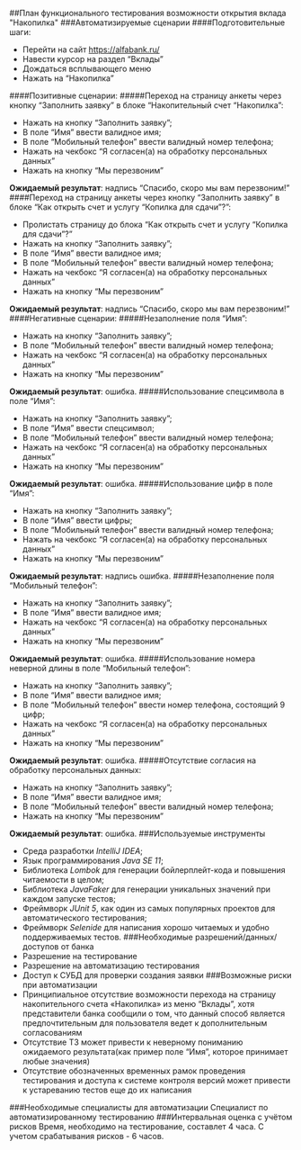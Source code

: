 ##План функционального тестирования возможности открытия вклада "Накопилка"
###Автоматизируемые сценарии
####Подготовительные шаги:
* Перейти на сайт https://alfabank.ru/
* Навести курсор на раздел “Вклады”
* Дождаться всплывающего меню
* Нажать на “Накопилка”
 
####Позитивные сценарии:
#####Переход на страницу анкеты через кнопку “Заполнить заявку” в блоке “Накопительный счет “Накопилка”:
* Нажать на кнопку “Заполнить заявку”;
* В поле “Имя” ввести валидное имя;
* В поле “Мобильный телефон” ввести валидный номер телефона;
* Нажать на чекбокс  “Я согласен(а) на обработку персональных данных”
* Нажать на кнопку “Мы перезвоним”

**Ожидаемый результат**: надпись “Спасибо, скоро мы вам перезвоним!”
####Переход на страницу анкеты через кнопку “Заполнить заявку” в блоке “Как открыть счет и услугу “Копилка для сдачи”?”:
* Пролистать страницу до блока “Как открыть счет и услугу “Копилка для сдачи”?”
* Нажать на кнопку “Заполнить заявку”;
* В поле “Имя” ввести валидное имя;
* В поле “Мобильный телефон” ввести валидный номер телефона;
* Нажать на чекбокс  “Я согласен(а) на обработку персональных данных”
* Нажать на кнопку “Мы перезвоним”

**Ожидаемый результат**: надпись “Спасибо, скоро мы вам перезвоним!”
####Негативные сценарии:
#####Незаполнение поля “Имя”:
* Нажать на кнопку “Заполнить заявку”;
* В поле “Мобильный телефон” ввести валидный номер телефона;
* Нажать на чекбокс  “Я согласен(а) на обработку персональных данных”
* Нажать на кнопку “Мы перезвоним”

**Ожидаемый результат**: ошибка.
#####Использование спецсимвола в поле “Имя”:
* Нажать на кнопку “Заполнить заявку”;
* В поле “Имя” ввести спецсимвол;
* В поле “Мобильный телефон” ввести валидный номер телефона;
* Нажать на чекбокс  “Я согласен(а) на обработку персональных данных”
* Нажать на кнопку “Мы перезвоним”

**Ожидаемый результат**: ошибка.
#####Использование цифр в поле “Имя”:
* Нажать на кнопку “Заполнить заявку”;
* В поле “Имя” ввести цифры;
* В поле “Мобильный телефон” ввести валидный номер телефона;
* Нажать на чекбокс  “Я согласен(а) на обработку персональных данных”
* Нажать на кнопку “Мы перезвоним”

**Ожидаемый результат**: надпись ошибка.
#####Незаполнение поля “Мобильный телефон”:
* Нажать на кнопку “Заполнить заявку”;
* В поле “Имя” ввести валидное имя;
* Нажать на чекбокс  “Я согласен(а) на обработку персональных данных”
* Нажать на кнопку “Мы перезвоним”

**Ожидаемый результат**: ошибка.
#####Использование номера неверной длины в поле “Мобильный телефон”:
* Нажать на кнопку “Заполнить заявку”;
* В поле “Имя” ввести валидное имя;
* В поле “Мобильный телефон” ввести номер телефона, состоящий 9 цифр;
* Нажать на чекбокс  “Я согласен(а) на обработку персональных данных”
* Нажать на кнопку “Мы перезвоним”

**Ожидаемый результат**: ошибка.
#####Отсутствие согласия на обработку персональных данных:
* Нажать на кнопку “Заполнить заявку”;
* В поле “Имя” ввести валидное имя;
* В поле “Мобильный телефон” ввести валидный номер телефона;
* Нажать на кнопку “Мы перезвоним”

**Ожидаемый результат**: ошибка.
###Используемые инструменты
* Среда разработки *IntelliJ IDEA*;
* Язык программирования *Java SЕ 11*; 
* Библиотека *Lombok* для генерации бойлерплейт-кода и повышения читаемости в целом;
* Библиотека *JavaFaker* для генерации уникальных значений при каждом запуске тестов;
* Фреймворк *JUnit 5*, как один из самых популярных проектов для автоматического тестирования;
* Фреймворк *Selenide* для написания хорошо читаемых и удобно поддерживаемых тестов.
###Необходимые разрешений/данных/доступов от банка 
* Разрешение на тестирование
* Разрешение на автоматизацию тестирования
* Доступ к СУБД для проверки создания заявки
###Возможные риски при автоматизации
* Принципиальное отсутствие возможности перехода на страницу накопительного счета «Накопилка» из меню “Вклады”, хотя представители банка сообщили о том, что данный способ является предпочтительным для пользователя ведет к дополнительным согласованиям
* Отсутствие ТЗ может привести к неверному пониманию ожидаемого результата(как пример поле “Имя”, которое принимает любые значения)
* Отсутствие обозначенных временных рамок проведения тестирования и доступа к системе контроля версий может привести к устареванию тестов еще до их написания
 
###Необходимые специалисты для автоматизации
Специалист по автоматизированному тестированию 
###Интервальная оценка с учётом рисков
Время, необходимо на тестирование, составлет 4 часа. С учетом срабатывания рисков - 6 часов.
